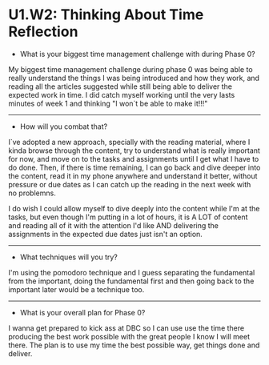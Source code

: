 # U1.W2: Thinking About Time Reflection

* What is your biggest time management challenge with during Phase 0?

My biggest time management challenge during phase 0 was being able to really understand the things I was being introduced and how they work, and reading all the articles suggested while still being able to deliver the expected work in time. I did catch myself working until the very lasts minutes of week 1 and thinking "I won`t be able to make it!!!"

------------------------------

* How will you combat that?

I`ve adopted a new approach, specially with the reading material, where I kinda browse through the content, try to understand what is really important for now, and move on to the tasks and assignments until I get what I have to do done. Then, if there is time remaining, I can go back and dive deeper into the content, read it in my phone anywhere and understand it better, without pressure or due dates as I can catch up the reading in the next week with no problemns.

I do wish I could allow myself to dive deeply into the content while I'm at the tasks, but even though I'm putting in a lot of hours, it is A LOT of content and reading all of it with the attention I'd like AND delivering the assignments in the expected due dates just isn't an option.

------------------------------

* What techniques will you try?

I'm using the pomodoro technique and I guess separating the fundamental from the important, doing the fundamental first and then going back to the important later would be a technique too.

------------------------------

* What is your overall plan for Phase 0?

I wanna get prepared to kick ass at DBC so I can use use the time there producing the best work possible with the great people I know I will meet there. The plan is to use my time the best possible way, get things done and deliver.
